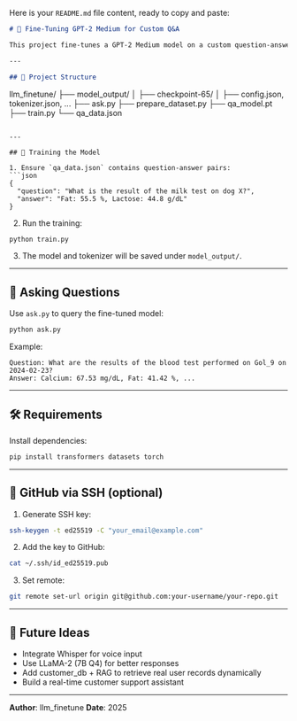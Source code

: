 Here is your `README.md` file content, ready to copy and paste:

```markdown
# 🧠 Fine-Tuning GPT-2 Medium for Custom Q&A

This project fine-tunes a GPT-2 Medium model on a custom question-answer dataset and allows interactive querying after training. It is built for experimentation and learning on a modest GPU setup (e.g., Tesla T4).

---

## 📁 Project Structure

```

llm\_finetune/
├── model\_output/
│   ├── checkpoint-65/
│   ├── config.json, tokenizer.json, ...
├── ask.py
├── prepare\_dataset.py
├── qa\_model.pt
├── train.py
└── qa\_data.json

````

---

## 🚀 Training the Model

1. Ensure `qa_data.json` contains question-answer pairs:
```json
{
  "question": "What is the result of the milk test on dog X?",
  "answer": "Fat: 55.5 %, Lactose: 44.8 g/dL"
}
````

2. Run the training:

```bash
python train.py
```

3. The model and tokenizer will be saved under `model_output/`.

---

## 💬 Asking Questions

Use `ask.py` to query the fine-tuned model:

```bash
python ask.py
```

Example:

```
Question: What are the results of the blood test performed on Gol_9 on 2024-02-23?
Answer: Calcium: 67.53 mg/dL, Fat: 41.42 %, ...
```

---

## 🛠️ Requirements

Install dependencies:

```bash
pip install transformers datasets torch
```

---

## 🔐 GitHub via SSH (optional)

1. Generate SSH key:

```bash
ssh-keygen -t ed25519 -C "your_email@example.com"
```

2. Add the key to GitHub:

```bash
cat ~/.ssh/id_ed25519.pub
```

3. Set remote:

```bash
git remote set-url origin git@github.com:your-username/your-repo.git
```

---

## 🔮 Future Ideas

* Integrate Whisper for voice input
* Use LLaMA-2 (7B Q4) for better responses
* Add customer\_db + RAG to retrieve real user records dynamically
* Build a real-time customer support assistant

---

**Author**: llm\_finetune
**Date**: 2025

```
```
